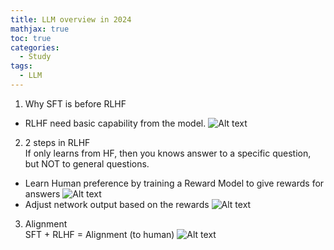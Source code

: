 ```yaml
---
title: LLM overview in 2024
mathjax: true
toc: true
categories:
  - Study 
tags:
  - LLM
---
```


1. Why SFT is before RLHF    
- RLHF need basic capability from the model.
 ![Alt text](/code23/assets/images/2024/24-02-10-LLM_files/RLHF.png)
2. 2 steps in RLHF  
If only learns from HF, then you knows answer to a specific question, but NOT to general questions.
- Learn Human preference by training a Reward Model to give rewards for answers
![Alt text](/code23/assets/images/2024/24-02-10-LLM_files/RLHF1.png)
- Adjust network output based on the rewards
![Alt text](/code23/assets/images/2024/24-02-10-LLM_files/RLHF2.png)
3. Alignment  
SFT + RLHF = Alignment (to human)
![Alt text](/code23/assets/images/2024/24-02-10-LLM_files/alignment.png)

